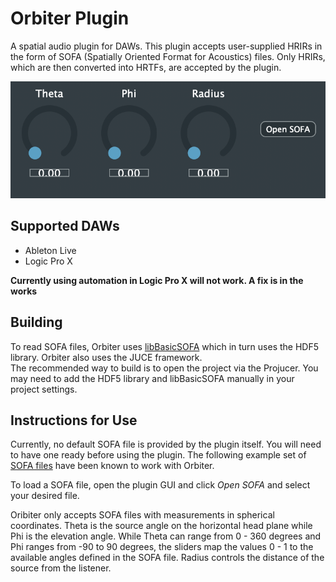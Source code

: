 # Orbiter Plugin

A spatial audio plugin for DAWs.  This plugin accepts user-supplied HRIRs in the form of SOFA (Spatially Oriented Format for Acoustics) files.  Only HRIRs, which are then converted into HRTFs, are accepted by the plugin.

![Orbiter GUI](/readme_resources/Orbiter_GUI.png)

## Supported DAWs
* Ableton Live
* Logic Pro X  

**Currently using automation in Logic Pro X will not work.  A fix is in the works**  

## Building
To read SOFA files, Orbiter uses [libBasicSOFA](https://github.com/superkittens/libBasicSOFA) which in turn uses the HDF5 library.  Orbiter also uses the JUCE framework.  
The recommended way to build is to open the project via the Projucer.  You may need to add the HDF5 library and libBasicSOFA manually in your project settings.

## Instructions for Use
Currently, no default SOFA file is provided by the plugin itself.  You will need to have one ready before using the plugin.  The following example set of [SOFA files](https://zenodo.org/record/206860#.XzygXy0ZNQI) have been known to work with Orbiter.  

To load a SOFA file, open the plugin GUI and click *Open SOFA* and select your desired file.  

Oribiter only accepts SOFA files with measurements in spherical coordinates.  Theta is the source angle on the horizontal head plane while Phi is the elevation angle.  While Theta can range from 0 - 360 degrees and Phi ranges from -90 to 90 degrees, the sliders map the values 0 - 1 to the available angles defined in the SOFA file.  Radius controls the distance of the source from the listener.  

